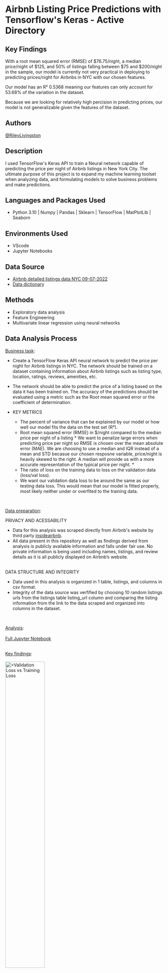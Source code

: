 <h1>Airbnb Listing Price Predictions with Tensorflow's Keras - Active Directory </h1>
<h2>Key Findings</h2>

With a root mean squared error (RMSE) of $76.75/night, a median price/night of $125, and 50% of listings falling between $75 and $200/night in the sample, our model is currently not very practical in deploying to predicting prices/night for Airbnbs in NYC with our chosen features. 

Our model has an R² 0.5368 meaning our features can only account for 53.68% of the variation in the dataset. 

Because we are looking for relatively high percision in predicting prices, our model is not generalizable given the features of the dataset.
 


<h2>Authors</h2>

<a href="https://github.com/Riley-livingston"> @RileyLivingston</a>

<h2>Description</h2>

 I used TensorFlow's Keras API to train a Neural network capable of predicting the price per night of Airbnb listings in New York City. The ultimate purpose of this project is to expand my machine learning toolset when analyzing data, and formulating models to solve business problems and make predictions.
<br />
<h2>Languages and Packages Used</h2>

- Python 3.10 | Numpy | Pandas | Sklearn | TensorFlow | MatPlotLib | Seaborn
  

<h2>Environments Used </h2>

- VScode
- Jupyter Notebooks

<h2>Data Source</h2>

- <a href="http://insideairbnb.com/get-the-data"> Airbnb detailed listings data NYC 09-07-2022</a>
- <a href="https://docs.google.com/spreadsheets/d/1iWCNJcSutYqpULSQHlNyGInUvHg2BoUGoNRIGa6Szc4/edit#gid=1322284596"> Data dictionary</a>

<h2>Methods</h2>

- Exploratory data analysis
- Feature Engineering
- Multivariate linear regression using neural networks

<h2>Data Analysis Process</h2>

<p align="left">
 <u>Business task</u>:
 
  - Create a TensorFlow Keras API neural network to predict the price per night for Airbnb listings in NYC. The network should be trained on a dataset containing information about Airbnb listings such as listing type, location, ratings, reviews, amenities, etc. 
  
  - The network should be able to predict the price of a listing based on the data it has been trained on. The accuracy of the predictions should be evaluated using a metric such as the Root mean squared error or the coefficient of determination.
 
  - KEY METRICS
    - The percent of variance that can be explained by our model or how well our model fits the data on the test set (R²).
    - Root mean squared error (RMSE) in $/night compared to the median price per night of a listing * We want to penalize large errors when predicting price per night so RMSE is chosen over the mean absolute error (MAE). We are choosing to use a median and IQR instead of a mean and STD becasue our chosen resposne variable, price/night is heavily skewed to the right. A median will provide us with a more accurate representation of the typical price per night. * 
    - The ratio of loss on the training data to loss on the validation data (loss/val loss).  
    - We want our validation data loss to be around the same as our testing data loss. This would mean that our model is fitted properly, most likely neither under or overfited to the training data. 
 
<br />
<p align="left">
 <u>Data preparation</u>: 
 
  PRIVACY AND ACESSABILITY
 
   - Data for this analysis was scraped directly from Airbnb's website by third party <a href="https://insideairbnb.com"> insideairbnb</a>.
   - All data present in this repository as well as findings derived from analysis is publicly available information and falls under fair use. No private information is being used including names, listings, and review details as it is all publicly displayed on Airbnb’s website.
   
 <br/>
  DATA STRUCTURE AND INTEGRITY
 
   - Data used in this analysis is organized in 1 table, listings, and columns in csv format. 
   - Integrity of the data source was verfified by choosing 10 random listings urls from the listings table listing_url column and comparing the listing information from the link to the data scraped and organized into columns in the dataset.
 <br />
 
<u>Analysis</u>:  
  <br />
  <a href="https://github.com/Riley-livingston/Tensorflow-Airbnb-Project/blob/main/airbnb_keras_linear_regression.ipynb"> Full Jupyter Notebook </a>
  <br />
  <br />
 
<u>Key findings</u>:
<br />
<br />
  <img src="https://i.imgur.com/WQtBLyJ.png" height = "50%" width="50%" alt = ">Validation Loss vs Training Loss"/>
 <br />
 -Our validation data converges with our training data and reaches an asymptote after about 50 epochs using early stopping callbacks. based on this metric, the model with our selected features and parameters isn't overfitting or underfitting the dataset and we can use it to generalize or make predictions on listings outside of our dataset. 
 <br />
 -However, we still have relatively high amount of error which indicates that our features don't explain enough of the variance in our dataset for it to be reliably useful in prdicting price per night which would require relatively high percision.
 <br />
 <br />
  <img src="https://i.imgur.com/W7PcDYr.png" height = "50%" width="50%" alt = "> Error Distribution"/>
 <br />
 -The error, or the actual prices in the testing data set - what our model predicted is normally distrbuted with a root mean squared error (RMSE) of about $76.75. With a mean price per night of $160 and a standard deviation of $114, I wouldn't recommend deploying the model with these features to predict prices of Airbnb Listings.
 <br/>
 <br/>
  <img src="https://i.imgur.com/n6RyY48.png" height = "50%" width="50%" alt = ">Predicted vs Actual Prices"/>
 <br />
 -About 54% of the variance in the dataset can be explained by our model. It appears that the predictive power of our features decreases as the price of a listing increases (The size of the error tends to get larger as prices increase).
 <br />
 -This could indicate that there is some feature in the error term present in high price listings we arent capturing in the model causing us to systemtically underpredict prices over ~$350 per night.
 <br/>
 <br/>
 Future improvements/limitations:
<br/>
- To further improve the model, The number and type of features to be included in the model should be determined by performing feature selection techniques such as correlation analysis, univariate analysis, and recursive feature elimination.
- Principal Component analysis (PCA) could be used to reduce the number of features in the model down to the most important information. In practice this would be used on much larger sets of data to reduce redundant features and computational cost.
- More feature engineering should be done in the future, particularly on the amenitites column. We could transform this column by turning each word that appears into a dummy variable and then use feature elimination techniques to determine which specific amenities are most positively and negatively correlated with price per night.
